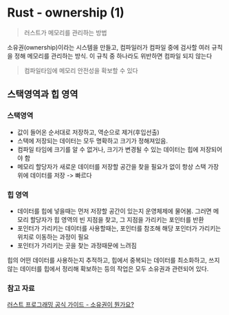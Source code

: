 # Rust - ownership (1)

> 러스트가 메모리를 관리하는 방법

소유권(ownership)이라는 시스템을 만들고, 컴파일러가 컴파일 중에 검사할 여러 규칙을 정해 메모리를 관리하는 방식. 이 규칙 중 하나라도 위반하면 컴파일 되지 않는다

> 컴파일타임에 메모리 안전성을 확보할 수 있다

## 스택영역과 힙 영역

### 스택영역
- 값이 들어온 순서대로 저장하고, 역순으로 제거(후입선출)
- 스택에 저장되는 데이터는 모두 명확하고 크기가 정해져있음.
- 컴파일 타임에 크기를 알 수 없거나, 크기가 변경될 수 있는 데이터는 힙에 저장되어야 함
- 메모리 할당자가 새로운 데이터를 저장할 공간을 찾을 필요가 없이 항상 스택 가장 위에 데이터를 저장 -> 빠르다

### 힙 영역
- 데이터를 힙에 넣을때는 먼저 저장할 공간이 있는지 운영체제에 물어봄. 그러면 메모리 할당자가 힙 영역의 빈 지점을 찾고, 그 지점을 가리키는 포인터를 반환
- 포인터가 가리키는 데이터를 사용할때는, 포인터를 참조해 해당 포인터가 가리키는 위치로 이동하는 과정이 필요
- 포인터가 가리키는 곳을 찾는 과정때문에 느려짐


힙의 어떤 데이터를 사용하는지 추적하고, 힙에서 중복되는 데이터를 최소화하고, 쓰지 않는 데이터를 힙에서 정리해 확보하는 등의 작업은 모두 소유권과 관련되어 있다.


### 참고 자료
[러스트 프로그래밍 공식 가이드 - 소유권이 뭔가요?](https://doc.rust-kr.org/ch04-01-what-is-ownership.html)
